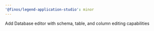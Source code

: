 ```yaml
---
'@finos/legend-application-studio': minor
---
```


Add Database editor with schema, table, and column editing capabilities
